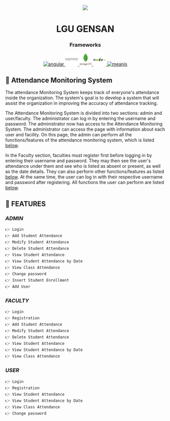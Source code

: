 <p align="center">
    <img width="130" src="https://i.postimg.cc/8PRLnr9m/OIP-removebg-preview-2.png">
</p>
 <h1 align="center"> LGU GENSAN</h1>
<h3 align="center">Frameworks</h3>
<p align="center"> <a href="https://angular.io" target="_blank" rel="noreferrer"> <img src="https://angular.io/assets/images/logos/angular/angular.svg" alt="angular" width="40" height="40"/> </a> <a href="https://expressjs.com" target="_blank" rel="noreferrer"> <img src="https://raw.githubusercontent.com/devicons/devicon/master/icons/express/express-original-wordmark.svg" alt="express" width="40" height="40"/> </a> <a href="https://www.mongodb.com/" target="_blank" rel="noreferrer"> <img src="https://raw.githubusercontent.com/devicons/devicon/master/icons/mongodb/mongodb-original-wordmark.svg" alt="mongodb" width="40" height="40"/> </a> <a href="https://nodejs.org" target="_blank" rel="noreferrer"> <img src="https://raw.githubusercontent.com/devicons/devicon/master/icons/nodejs/nodejs-original-wordmark.svg" alt="nodejs" width="40" height="40"/> </a> <a href="[https://meanjs.org](http://meanjs.org/)" target="_blank" rel="noreferrer"> <img src="https://th.bing.com/th/id/R.56221ec4ec667915980e37d616bed1c1?rik=0aQN2K%2bfr9L%2b1g&riu=http%3a%2f%2fsalvatorelab.es%2fwp-content%2fuploads%2f2014%2f07%2fmeanjs-logo.png&ehk=C41pQ1pXzYeVnB%2biXURnL2Kf%2fmVWmByZTQ8VuAfhSn4%3d&risl=&pid=ImgRaw&r=0" alt="meanjs" width="50" height="40"/> </a> </p>


## 🚩 Attendance Monitoring System

The attendance Monitoring System keeps track of everyone's attendance inside the organization. The system's goal is to develop a system that will assist the organization in improving the accuracy of attendance tracking.

The Attendance Monitoring System is divided into two sections: admin and user/faculty. The administrator can log in by entering the username and password. The administrator now has access to the Attendance Monitoring System. The administrator can access the page with information about each user and facility. On this page, the admin can perform all the functions/features of the attendance monitoring system, which is listed [below](#-features). 

In the Faculty section, faculties must register first before logging in by entering their username and password. They may then see the user's attendance under them and see who is listed as absent or present, as well as the date details. They can also perform other functions/features as listed [below](#-features). At the same time, the user can log in with their respective username and password after registering. All functions the user can perform are listed [below](#-features). 



## 🚩 FEATURES
 ### ***ADMIN***
```
👉 Login
👉 Add Student Attendance
👉 Modify Student Attendance
👉 Delete Student Attendance
👉 View Student Attendance 
👉 View Student Attendance by Date
👉 View Class Attendance
👉 Change password
👉 Insert Student Enrollment
👉 Add User
```

### ***FACULTY***
```
👉 Login
👉 Registration
👉 Add Student Attendance
👉 Modify Student Attendance
👉 Delete Student Attendance
👉 View Student Attendance 
👉 View Student Attendance by Date
👉 View Class Attendance
```
### ***USER***
```
👉 Login
👉 Registration
👉 View Student Attendance 
👉 View Student Attendance by Date
👉 View Class Attendance
👉 Change password
```
